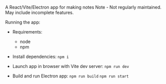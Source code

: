 A React/Vite/Electron app for making notes
Note - Not regularly maintained. May include incomplete features.

Running the app:

- Requirements: 
    - node
    - npm

- Install dependencies: `npm i`

- Launch app in browser with Vite dev server: `npm run dev`

- Build and run Electron app: `npm run build` `npm run start`
